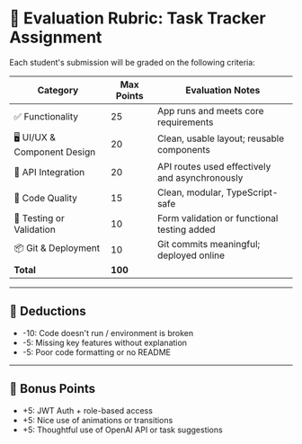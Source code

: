 # 🧾 Evaluation Rubric: Task Tracker Assignment

Each student's submission will be graded on the following criteria:

| Category                      | Max Points | Evaluation Notes |
|------------------------------|------------|------------------|
| ✅ Functionality              | 25         | App runs and meets core requirements |
| 🖥 UI/UX & Component Design   | 20         | Clean, usable layout; reusable components |
| 🔗 API Integration           | 20         | API routes used effectively and asynchronously |
| 🧠 Code Quality              | 15         | Clean, modular, TypeScript-safe |
| 🧪 Testing or Validation     | 10         | Form validation or functional testing added |
| 📦 Git & Deployment          | 10         | Git commits meaningful; deployed online |
| **Total**                    | **100**    |                  |

---

## 🚫 Deductions

- -10: Code doesn't run / environment is broken
- -5: Missing key features without explanation
- -5: Poor code formatting or no README

---

## 🎯 Bonus Points

- +5: JWT Auth + role-based access
- +5: Nice use of animations or transitions
- +5: Thoughtful use of OpenAI API or task suggestions